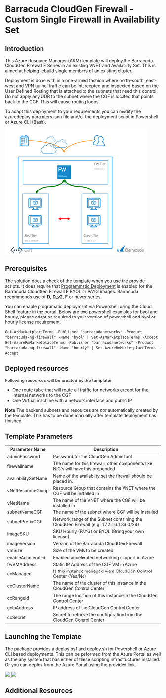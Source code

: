 # Barracuda CloudGen Firewall - Custom Single Firewall in Availability Set

## Introduction
This Azure Resource Manager (ARM) template will deploy the Barracuda CloudGen Firewall F Series in an existing VNET and Availabilty Set. This is aimed at helping rebuild single members of an existing cluster. 

Deployment is done with in a one-armed fashion where north-south, east-west and VPN tunnel traffic can be intercepted and inspected based on the User Defined Routing that is attached to the subnets that need this control. Do not apply any UDR to the subnet where the CGF is located that points back to the CGF. This will cause routing loops.

To adapt this deployment to your requirements you can modify the azuredeploy.paramters.json file and/or the deployment script in Powershell or Azure CLI (Bash).

![CGF Azure Network Architecture](images/cgf-sa.png)

## Prerequisites
The solution does a check of the template when you use the provide scripts. It does require that [Programmatic Deployment](https://azure.microsoft.com/en-us/blog/working-with-marketplace-images-on-azure-resource-manager/) is enabled for the Barracuda CloudGen Firewall F BYOL or PAYG images. Barracuda recommends use of **D**, **D_v2**, **F** or newer series. 

You can enable programatic deployment via Powershell using the Cloud Shell feature in the portal. Below are two powershell examples for byol and hourly, please adapt as required to your version of powershell and byol or hourly license requirement.

`Get-AzMarketplaceTerms -Publisher "barracudanetworks" -Product "barracuda-ng-firewall" -Name "byol" | Set-AzMarketplaceTerms -Accept`
`Get-AzureRmMarketplaceTerms -Publisher "barracudanetworks" -Product "barracuda-ng-firewall" -Name "hourly" | Set-AzureRmMarketplaceTerms -Accept`


## Deployed resources
Following resources will be created by the template:
- One route table that will route all traffic for networks except for the internal networks to the CGF
- One Virtual machine with a network interface and public IP

**Note** The backend subnets and resources are *not* automatically created by the template. This has to be done manually after template deployment has finished.

## Template Parameters
| Parameter Name | Description
|---|---
adminPassword | Password for the CloudGen Admin tool 
firewallname| The name for this firewall, other components like NIC's will have this prepended
availabilitySetName| Name of the availabilty set the firewall should be placed in.
vNetResourceGroup | Resource Group that contains the VNET where the CGF will be installed in
vNetName | The name of the VNET where the CGF will be installed in
subnetNameCGF | The name of the subnet where CGF will be installed
subnetPrefixCGF | Network range of the Subnet containing the CloudGen Firewall (e.g. 172.16.136.0/24)
imageSKU | SKU Hourly (PAYG) or BYOL (Bring your own license)
imageVersion | Version of the Barracuda CloudGen Firewall
vmSize | Size of the VMs to be created
enableAccelerated | Enabled accelerated networking support in Azure
fwVMAddress | Static IP Address of the CGF VM in Azure
ccManaged | Is this instance managed via a CloudGen Control Center (Yes/No)
ccClusterName | The name of the cluster of this instance in the CloudGen Control Center
ccRangeId | The range location of this instance in the CloudGen Control Center
ccIpAddress | IP address of the CloudGen Control Center
ccSecret | Secret to retrieve the configuration from the CloudGen Control Center

## Launching the Template

The package provides a deploy.ps1 and deploy.sh for Powershell or Azure CLI based deployments. This can be peformed from the Azure Portal as well as the any system that has either of these scripting infrastructures installed. Or you can deploy from the Azure Portal using the provided link.

<a href="https://portal.azure.com/#create/Microsoft.Template/uri/https%3A%2F%2Fraw.githubusercontent.com%2Fbarracudanetworks%2Fngf-azure-templates%2Fmaster%2Fcontrib%2FCGF-Custom-SA-AS-1NIC%2Fazuredeploy.json" target="_blank">
    <img src="http://azuredeploy.net/deploybutton.png"/>
</a>
<a href="http://armviz.io/#/?load=https%3A%2F%2Fraw.githubusercontent.com%2Fbarracudanetworks%2Fngf-azure-templates%2Fmaster%2Fcontrib%2FCGF-Custom-SA-AS-1NIC%2Fazuredeploy.json" target="_blank">
    <img src="http://armviz.io/visualizebutton.png"/>
</a>

## Additional Resources
